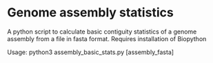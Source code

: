 # Genome assembly statistics

A python script to calculate basic contiguity statistics of a genome assembly from a file in fasta format.
Requires installation of Biopython

Usage: python3 assembly_basic_stats.py [assembly_fasta]
